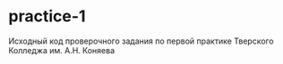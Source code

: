 # practice-1
Исходный код проверочного задания по первой практике Тверского Колледжа им. А.Н. Коняева
